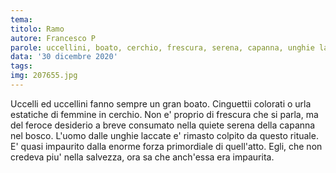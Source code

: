 ```yaml
---
tema:
titolo: Ramo
autore: Francesco P
parole: uccellini, boato, cerchio, frescura, serena, capanna, unghie laccate, colpito, salvezza
data: '30 dicembre 2020'
tags: 
img: 207655.jpg
---
```

Uccelli ed uccellini fanno sempre un gran boato.
Cinguettii colorati o urla estatiche di femmine in cerchio.
Non e' proprio di frescura che si parla, ma del feroce desiderio a breve consumato
nella quiete serena della capanna nel bosco.
L'uomo dalle unghie laccate e' rimasto colpito da questo rituale.
E' quasi impaurito dalla enorme forza primordiale di quell'atto.
Egli, che non credeva piu' nella salvezza, ora sa che anch'essa era impaurita.
